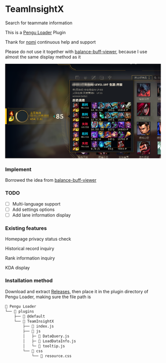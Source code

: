 # TeamInsightX
Search for teammate information

This is a [Pengu Loader](https://pengu.lol) Plugin

Thank for [nomi](https://github.com/nomi-san) continuous help and support

Please do not use it together with [balance-buff-viewer](https://github.com/nomi-san/balance-buff-viewer), because I use almost the same display method as it

<img src="https://raw.githubusercontent.com/LightningSw/TeamInsightX/main/show.png"/>

### Implement

Borrowed the idea from [balance-buff-viewer](https://github.com/nomi-san/balance-buff-viewer)

### TODO
- [ ] Multi-language support
- [ ] Add settings options
- [ ] Add lane information display
### Existing features
Homepage privacy status check

Historical record inquiry

Rank information inquiry

KDA display

### Installation method

Download and extract [Releases](https://github.com/LightningSw/TeamInsightX/releases), then place it in the plugin directory of Pengu Loader, making sure the file path is 
```
📂 Pengu Loader
└── 📂 plugins
    ├── 📂 @default
    └── 📂 TeamInsightX
        ├── 📄 index.js
        ├── 📂 js
        │   ├─ 📄 DataQuery.js
        │   ├─ 📄 LoadDataInfo.js
        │   └─ 📄 tooltip.js
        └── 📂 css
            └── 🎨 resource.css
```
